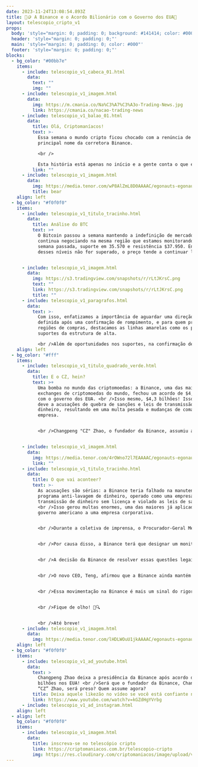 ```yaml
---
date: 2023-11-24T13:08:54.893Z
title: 📰🪙 A Binance e o Acordo Bilionário com o Governo dos EUA🤔
layout: telescopio_cripto_v1
props:
  body: 'style="margin: 0; padding: 0; background: #141414; color: #000"'
  header: 'style="margin: 0; padding: 0;"'
  main: 'style="margin: 0; padding: 0; color: #000"'
  footer: 'style="margin: 0; padding: 0;"'
blocks:
  - bg_color: "#00bb7e"
    items:
      - include: telescopio_v1_cabeca_01.html
        data:
          text: ""
          img: ""
      - include: telescopio_v1_imagem.html
        data:
          img: https://m.cmania.co/Na%C3%A7%C3%A3o-Trading-News.jpg
          link: https://cmania.co/nacao-trading-news
      - include: telescopio_v1_balao_01.html
        data:
          title: Olá, Criptomaníacos!
          text: >-
            Essa semana o mundo cripto ficou chocado com a renúncia de CZ como o
            principal nome da corretora Binance.

            <br />

            Esta história está apenas no início e a gente conta o que está pegando nesta edição do Telescópio Cripto.
          link: ""
      - include: telescopio_v1_imagem.html
        data:
          img: https://media.tenor.com/wP8AlZmL8D0AAAAC/egonauts-egonaut.gif
          title: bear
    align: left
  - bg_color: "#f0f0f0"
    items:
      - include: telescopio_v1_titulo_tracinho.html
        data:
          title: Análise do BTC
          text: >+
            O Bitcoin passou a semana mantendo a indefinição de mercado e
            continua negociando na mesma região que estamos monitorando desde a
            semana passada, suporte em 35.570 e resistência $37.950. Enquanto um
            desses níveis não for superado, o preço tende a continuar lateral.


      - include: telescopio_v1_imagem.html
        data:
          img: https://s3.tradingview.com/snapshots/r/rLtJKrsC.png
          text: ""
          link: https://s3.tradingview.com/snapshots/r/rLtJKrsC.png
          title: ""
      - include: telescopio_v1_paragrafos.html
        data:
          text: >-
            Com isso, enfatizamos a importância de aguardar uma direção mais
            definida após uma confirmação de rompimento, e para quem procura por
            regiões de compras, destacamos as linhas amarelas como os principais
            suportes da estrutura de alta. 

            <br />Além de oportunidades nos suportes, na confirmação de rompimento da resistência também é estratégico para adicionar posições.
    align: left
  - bg_color: "#fff"
    items:
      - include: telescopio_v1_titulo_quadrado_verde.html
        data:
          title: E o CZ, hein?
          text: >+
            Uma bomba no mundo das criptomoedas: a Binance, uma das maiores
            exchanges de criptomoedas do mundo, fechou um acordo de $4,3 bilhões
            com o governo dos EUA. <br />Isso mesmo, $4,3 bilhões! Isso tudo se
            deve a acusações de quebra de sanções e leis de transmissão de
            dinheiro, resultando em uma multa pesada e mudanças de comando na
            empresa.


            <br />Changpeng "CZ" Zhao, o fundador da Binance, assumiu a culpa em Seattle e concordou em pagar uma multa de $50 milhões, além de renunciar ao cargo de CEO. <br />Quem assume o leme agora é Richard Teng, ex-regulador de Abu Dhabi e antigo chefe de mercados regionais da Binance.


      - include: telescopio_v1_imagem.html
        data:
          img: https://media.tenor.com/4rOWno72l7EAAAAC/egonauts-egonaut.gif
          link: ""
      - include: telescopio_v1_titulo_tracinho.html
        data:
          title: O que vai aconteer?
          text: >-
            As acusações são sérias: a Binance teria falhado na manutenção de um
            programa anti-lavagem de dinheiro, operado como uma empresa de
            transmissão de dinheiro sem licença e violado as leis de sanções.
            <br />Isso gerou multas enormes, uma das maiores já aplicadas pelo
            governo americano a uma empresa corporativa.


            <br />Durante a coletiva de imprensa, o Procurador-Geral Merrick Garland destacou que os funcionários da Binance sabiam que a empresa estava servindo a milhares de usuários em países sancionados e que facilitar transações entre usuários dos EUA e desses países violaria a lei dos EUA. <br />A multa de $4,3 bilhões é uma das maiores obtidas de um réu corporativo, disse Garland.


            <br />Por causa disso, a Binance terá que designar um monitor de conformidade independente por três anos e reportar seus esforços de conformidade ao governo dos EUA, além das multas. Iso vale para a entidade americana apenas, não afetando as operações dos brasileiros.<br />Além disso, Zhao está proibido de qualquer envolvimento na operação ou gestão da Binance, pelo menos nos próximos três anos.


            <br />A decisão da Binance de resolver essas questões legais é vista como uma ação significativa pelas autoridades dos EUA. Em um blog post, a Binance destacou seu compromisso com a reestruturação e enfatizou sua nova liderança com experiência em conformidade.


            <br />O novo CEO, Teng, afirmou que a Binance ainda mantém cerca de 150 milhões de usuários e milhares de funcionários. Ele prometeu focar na segurança financeira, na colaboração com reguladores e no crescimento do Web3.


            <br />Essa movimentação na Binance é mais um sinal do rigor crescente dos reguladores em relação às criptomoedas. Vamos acompanhar de perto os desdobramentos dessa situação e traremos mais detalhes em nossa próxima newsletter.


            <br />Fique de olho! 💼🔍


            <br />Até breve!
      - include: telescopio_v1_imagem.html
        data:
          img: https://media.tenor.com/lHDLWOuU1jkAAAAC/egonauts-egonaut.gif
    align: left
  - bg_color: "#f0f0f0"
    items:
      - include: telescopio_v1_ad_youtube.html
        data:
          text: >
            Changpeng Zhao deixa a presidência da Binance após acordo de US$ 4,3
            bilhões nos EUA! <br />Será que o fundador da Binance, Changpeng
            “CZ” Zhao, será preso? Quem assume agora? 
          title: Deixa aquele likezão no vídeo se você está confiante no BTC!
          link: https://www.youtube.com/watch?v=kGZdHgYVrbg
      - include: telescopio_v1_ad_instagram.html
    align: left
  - align: left
    bg_color: "#f0f0f0"
    items:
      - include: telescopio_v1_imagem.html
        data:
          title: inscreva-se no telescópio cripto
          link: https://criptomaniacos.com.br/telescopio-cripto
          img: https://res.cloudinary.com/criptomaniacos/image/upload/v1662133224/telescopio/inscreva-se-telescopio.png
---
```

